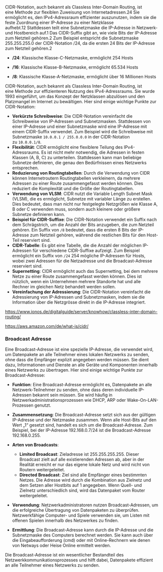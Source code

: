 



CIDR-Notation, auch bekannt als Classless Inter-Domain Routing, ist eine Methode zur flexiblen Zuweisung von Internetadressen.24 Sie ermöglicht es, den IPv4-Adressraum effizienter auszunutzen, indem sie die feste Zuordnung einer IP-Adresse zu einer Netzklasse aufhebt.12 Stattdessen teilt eine Subnetzmaske die IP-Adresse in Netzwerk- und Hostbereich auf.1 Das CIDR-Suffix gibt an, wie viele Bits der IP-Adresse zum Netzteil gehören.2 Zum Beispiel entspricht die Subnetzmaske 255.255.255.0 der CIDR-Notation /24, da die ersten 24 Bits der IP-Adresse zum Netzteil gehören.2

- **/24**: Klassische Klasse-C-Netzmaske, ermöglicht 254 Hosts
    
- **/16**: Klassische Klasse-B-Netzmaske, ermöglicht 65.534 Hosts
    
- **/8**: Klassische Klasse-A-Netzmaske, ermöglicht über 16 Millionen Hosts




CIDR-Notation, auch bekannt als Classless Inter-Domain Routing, ist eine Methode zur effizienteren Nutzung des IPv4-Adressraums. Sie wurde 1993 eingeführt, um das Konzept der Netzklassen abzulösen und den Platzmangel im Internet zu bewältigen. Hier sind einige wichtige Punkte zur CIDR-Notation:

- **Verkürzte Schreibweise**: Die CIDR-Notation vereinfacht die Schreibweise von IP-Adressen und Subnetzmasken. Stattdessen von einer IP-Adresse und einer Subnetzmaske wird eine IP-Adresse mit einem CIDR-Suffix verwendet. Zum Beispiel wird die Schreibweise mit Subnetzmaske `10.0.0.1 / 255.0.0.0` in der CIDR-Notation zu `10.0.0.1/8`.
- **Flexibilität**: CIDR ermöglicht eine flexiblere Teilung des IPv4-Adressraums. Es ist nicht mehr notwendig, die Adressen in festen Klassen (A, B, C) zu unterteilen. Stattdessen kann man beliebige Subnetze definieren, die genau den Bedürfnissen eines Netzwerks entsprechen.
- **Reduzierung von Routingtabellen**: Durch die Verwendung von CIDR können Internetroutern Routingtabellen verkleinern, da mehrere Adressen zu einer Route zusammengefasst werden können. Dies reduziert die Komplexität und die Größe der Routingtabellen.
- **Verwendung von VLSM**: CIDR nutzt die Variable Length Subnet Mask (VLSM), die es ermöglicht, Subnetze mit variabler Länge zu erstellen. Dies bedeutet, dass man nicht nur festgelegte Netzgrößen wie Klasse A, B oder C verwenden muss, sondern auch kleinere oder größere Subnetze definieren kann.
- **Beispiel für CIDR-Suffixe**: Die CIDR-Notation verwendet ein Suffix nach dem Schrägstrich, um die Anzahl der Bits anzugeben, die zum Netzteil gehören. Ein Suffix von `/8` bedeutet, dass die ersten 8 Bits der IP-Adresse zum Netzteil gehören, während die restlichen Bits für den Host-Teil reserviert sind.
- **CIDR-Tabelle**: Es gibt eine Tabelle, die die Anzahl der möglichen IP-Adressen für verschiedene CIDR-Suffixe aufzeigt. Zum Beispiel ermöglicht ein Suffix von `/24` 254 mögliche IP-Adressen für Hosts, wobei zwei Adressen für die Netzadresse und die Broadcast-Adresse reserviert sind.
- **Supernetting**: CIDR ermöglicht auch das Supernetting, bei dem mehrere Netze zu einer Route zusammengefasst werden können. Dies ist nützlich, wenn ein Unternehmen mehrere Standorte hat und alle Rechner im gleichen Netz behandelt werden sollen.
- **Vereinfachung der Adressierung**: Die CIDR-Notation vereinfacht die Adressierung von IP-Adressen und Subnetzmasken, indem sie die Information über die Netzgrösse direkt in die IP-Adresse integriert.


https://www.ionos.de/digitalguide/server/knowhow/classless-inter-domain-routing/


https://aws.amazon.com/de/what-is/cidr/


### Broadcast Adresse 

Eine Broadcast-Adresse ist eine spezielle IP-Adresse, die verwendet wird, um Datenpakete an alle Teilnehmer eines lokalen Netzwerks zu senden, ohne dass die Empfänger explizit angegeben werden müssen. Sie dient dazu, Informationen und Dienste an alle Geräte und Komponenten innerhalb eines Netzwerks zu übertragen. Hier sind einige wichtige Punkte zur Broadcast-Adresse:

- **Funktion**: Eine Broadcast-Adresse ermöglicht es, Datenpakete an alle Netzwerk-Teilnehmer zu senden, ohne dass deren individuelle IP-Adressen bekannt sein müssen. Sie wird häufig in Netzwerkadministrationsprozessen wie DHCP, ARP oder Wake-On-LAN-Prozessen genutzt.
    
- **Zusammensetzung**: Die Broadcast-Adresse setzt sich aus der gültigen IP-Adresse und der Netzmaske zusammen. Wenn alle Host-Bits auf den Wert „1“ gesetzt sind, handelt es sich um die Broadcast-Adresse. Zum Beispiel, bei der IP-Adresse 192.168.0.7/24 ist die Broadcast-Adresse 192.168.0.255.
    
- **Arten von Broadcasts**:
    
    - **Limited Broadcast**: Zieladresse ist 255.255.255.255. Dieser Broadcast zielt auf alle existierenden Adressen ab, aber in der Realität erreicht er nur das eigene lokale Netz und wird nicht von Routern weitergeleitet.
    - **Directed Broadcast**: Ziel sind alle Empfänger eines bestimmten Netzes. Die Adresse wird durch die Kombination aus Zielnetz und dem Setzen aller Hostbits auf 1 angegeben. Wenn Quell- und Zielnetz unterschiedlich sind, wird das Datenpaket vom Router weitergeleitet.
- **Verwendung**: Netzwerkadministratoren nutzen Broadcast-Adressen, um die erfolgreiche Übertragung von Datenpaketen zu überprüfen. Netzwerkfähige Computer- und Spiele verwenden sie, um Listen mit offenen Spielen innerhalb des Netzwerkes zu finden.
    
- **Ermittlung**: Die Broadcast-Adresse kann durch die IP-Adresse und die Subnetzmaske des Computers berechnet werden. Sie kann auch über die Eingabeaufforderung (cmd) oder mit Online-Rechnern wie denen von Netways oder Heise Online ermittelt werden.
    

Die Broadcast-Adresse ist ein wesentlicher Bestandteil des Netzwerkkommunikationsprozesses und hilft dabei, Datenpakete effizient an alle Teilnehmer eines Netzwerks zu senden.

